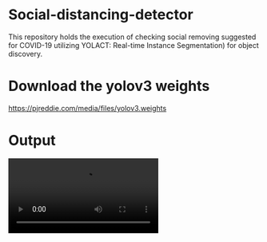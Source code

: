 # Social-distancing-detector
This repository holds the execution of checking social removing suggested for COVID-19 utilizing YOLACT: Real-time Instance Segmentation) for object discovery.

# Download the yolov3 weights  
https://pjreddie.com/media/files/yolov3.weights

# Output

![](https://github.com/Arnavphukan1996/Social-distancing-detector/blob/master/output_MO2oWXGC.compressed.avi)
